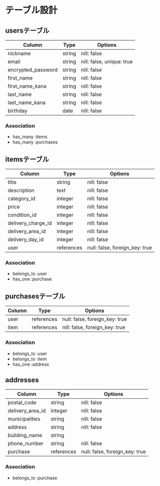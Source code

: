 # テーブル設計

## usersテーブル

| Column             | Type   | Options                   |
|--------------------|--------|---------------------------| 
| nickname           | string | nill: false               |
| email              | string | nill: false, unique: true |
| encrypted_password | string | nill: false               |
| first_name         | string | nill: false               |
| first_name_kana    | string | nill: false               |
| last_name          | string | nill: false               |
| last_name_kana     | string | nill: false               |
| birthday           | date   | nill: false               | 

### Association

- has_many :items
- has_many :purchases

## itemsテーブル

| Column             | Type       | Options                        |
|--------------------|------------|--------------------------------|
| title              | string     | nill: false                    |
| description        | text       | nill: false                    | 
| category_id        | integer    | nill: false                    |
| price              | integer    | nill: false                    |
| condition_id       | integer    | nill: false                    |
| delivery_charge_id | integer    | nill: false                    |
| delivery_area_id   | integer    | nill: false                    |
| delivery_day_id    | integer    | nill: false                    |
| user               | references | null: false, foreign_key: true |

### Association

- belongs_to :user
- has_one :purchase

## purchasesテーブル

| Column     | Type       | Options                        |
|------------|------------|--------------------------------|
| user       | references | null: false, foreign_key: true |
| item       | references | nill: false, foreign_key: true |

### Association

- belongs_to :user
- belongs_to :item
- has_one :address

## addresses

| Column           | Type       | Options                        |
|------------------|------------|--------------------------------|
| postal_code      | string     | nill: false                    |
| delivery_area_id | integer    | nill: false                    |
| municipalities   | string     | nill: false                    |
| address          | string     | nill: false                    |
| building_name    | string     |                                |
| phone_number     | string     | nill: false                    |
| purchase         | references | null: false, foreign_key: true |

### Association

- belongs_to :purchase
